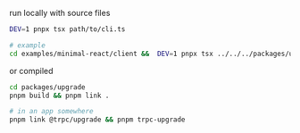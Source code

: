 run locally with source files

```sh
DEV=1 pnpx tsx path/to/cli.ts

# example
cd examples/minimal-react/client &&  DEV=1 pnpx tsx ../../../packages/upgrade/src/bin/cli.ts --force --skipTanstackQuery --verbose
```

or compiled

```sh
cd packages/upgrade
pnpm build && pnpm link .

# in an app somewhere
pnpm link @trpc/upgrade && pnpm trpc-upgrade
```
